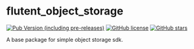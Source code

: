 
# flutent_object_storage

[![Pub Version (including pre-releases)](https://img.shields.io/pub/v/flutent_object_storage?include_prereleases)](https://pub.flutter-io.cn/packages/flutent_object_storage) [![GitHub license](https://img.shields.io/github/license/jiejie-dev/flutter_flutent_object_storage)](https://github.com/jiejie-dev/flutter_flutent_object_storage/blob/master/LICENSE) [![GitHub stars](https://img.shields.io/github/stars/jiejie-dev/flutter_flutent_object_storage?style=social)](https://github.com/jiejie-dev/flutter_flutent_object_storage/stargazers)

A base package for simple object storage sdk.

